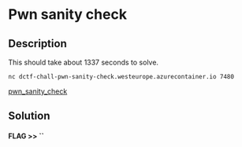 # Pwn sanity check

## Description

This should take about 1337 seconds to solve.

`nc dctf-chall-pwn-sanity-check.westeurope.azurecontainer.io 7480`

[pwn_sanity_check](pwn_sanity_check)

## Solution

#### **FLAG >>** ``